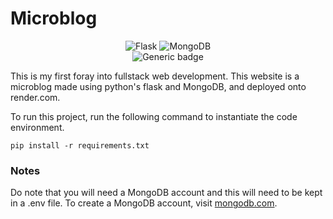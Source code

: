 # Microblog

<div align="center">

![Flask](https://img.shields.io/badge/flask-%23000.svg?style=for-the-badge&logo=flask&logoColor=white)
![MongoDB](https://img.shields.io/badge/MongoDB-%234ea94b.svg?style=for-the-badge&logo=mongodb&logoColor=white)
<br>
![Generic badge](https://img.shields.io/badge/STATUS-INPROGRESS-<COLOR>.svg)
</div>

This is my first foray into fullstack web development. This website is a microblog made using python's flask and MongoDB, and deployed onto render.com. <br>

To run this project, run the following command to instantiate the code environment.
```
pip install -r requirements.txt
```

### Notes
Do note that you will need a MongoDB account and this will need to be kept in a .env file. To create a MongoDB account, visit [mongodb.com](https://www.mongodb.com/).